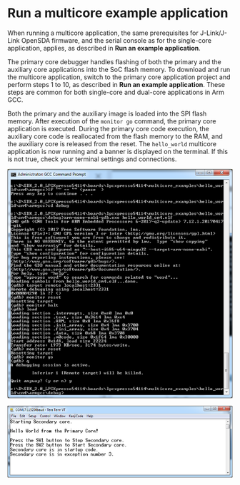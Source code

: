 # Run a multicore example application

When running a multicore application, the same prerequisites for J-Link/J-Link OpenSDA firmware, and the serial console as for the single-core application, applies, as described in **Run an example application**.

The primary core debugger handles flashing of both the primary and the auxiliary core applications into the SoC flash memory. To download and run the multicore application, switch to the primary core application project and perform steps 1 to 10, as described in **Run an example application**. These steps are common for both single-core and dual-core applications in Arm GCC.

Both the primary and the auxiliary image is loaded into the SPI flash memory. After execution of the `monitor go` command, the primary core application is executed. During the primary core code execution, the auxiliary core code is reallocated from the flash memory to the RAM, and the auxiliary core is released from the reset. The `hello_world` multicore application is now running and a banner is displayed on the terminal. If this is not true, check your terminal settings and connections.

![](images/loading_and_running_the_multicore_example.png "Loading and running the multicore example")

![](images/hello_world_from_primary_core_message.png "Hello World from primary core message")

